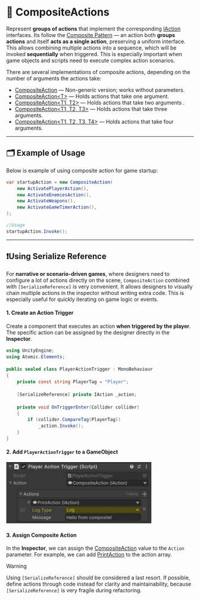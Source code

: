 # 🧩 CompositeActions

Represent **groups of actions** that implement the corresponding [IAction](IActions.md)
interfaces. Its follow the [Composite Pattern](https://en.wikipedia.org/wiki/Composite_pattern) — an action both **groups actions**
and itself **acts as a single action**, preserving a uniform interface.
This allows combining multiple actions into a sequence, which will be invoked **sequentially** when triggered. This is
especially important when game objects and scripts need to execute complex action scenarios.

There are several implementations of composite actions, depending on the number of arguments the actions take:

- [CompositeAction](CompositeAction.md) — Non-generic version; works without parameters.
- [CompositeAction&lt;T&gt;](CompositeAction%601.md) — Holds actions that take one argument.
- [CompositeAction&lt;T1, T2&gt;](CompositeAction%602.md) — Holds actions that take two arguments .
- [CompositeAction&lt;T1, T2, T3&gt;](CompositeAction%603.md) — Holds actions that take three arguments.
- [CompositeAction&lt;T1, T2, T3, T4&gt;](CompositeAction%604.md) — Holds actions that take four arguments.

---

## 🗂 Example of Usage

Below is example of using composite action for game startup:

```csharp
var startupAction = new CompositeAction(
    new ActivatePlayerAction(),
    new ActivateEnemiesAction(),
    new ActivateWeapons(),
    new ActivateGameTimerAction(),
);

```

```csharp
//Usage
startupAction.Invoke();
```

---

## ❗️Using  Serialize Reference

For **narrative or scenario-driven games**, where designers need to configure a lot of actions directly on the scene,
`CompositeAction` combined with `[SerializeReference]` is very convenient. It allows designers to visually chain
multiple actions in the inspector without writing extra code. This is especially useful for quickly iterating on game
logic or events.

#### 1. Create an Action Trigger

Create a component that executes an action **when triggered by the player**. The specific action can be assigned by the
designer directly in the **Inspector**.

```csharp
using UnityEngine;
using Atomic.Elements;

public sealed class PlayerActionTrigger : MonoBehaviour
{
    private const string PlayerTag = "Player";
    
    [SerializeReference] private IAction _action;

    private void OnTriggerEnter(Collider collider)
    {
        if (collider.CompareTag(PlayerTag))
            _action.Invoke();
    }
}
```

#### 2. Add `PlayerActionTrigger` to a GameObject

<img src="../../Images/PlayerActionTrigger_Composite.png" alt="Inspector setup example" width="390" height="164">

#### 3. Assign Composite Action

In the **Inspector**, we can assign the [CompositeAction]() value to the `Action` parameter. For example, we can
add [PrintAction](PrintAction.md) to the action array.


> [!WARNING]
> Using `[SerializeReference]` should be considered a last resort. If possible, define actions through code instead for
> clarity and maintainability, because `[SerializeReference]` is very fragile during refactoring.